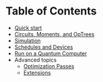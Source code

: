 Table of Contents
=================

  * [Quick start](quickstart.md)
  * [Circuits, Moments, and OpTrees](circuits.md)
  * [Simulation](simulation.md)
  * [Schedules and Devices](schedules.md)
  * [Run on a Quantum Computer](engine.md)
  * Advanced topics
    * [Optimization Passes](optimization.md)
    * [Extensions](extensions.md)

